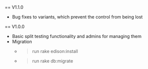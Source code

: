 
== V1.1.0
* Bug fixes to variants, which prevent the control from being lost

== V1.0.0
* Basic split testing functionality and admins for managing them
* Migration
  * > run rake edison:install
  * > run rake db:migrate
